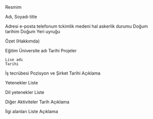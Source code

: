 

Resmim

Adı, Soyadı
title

Adresi
e-posta
telefonum
tckimlik
medeni hal
askerlik durumu
Doğum tarihim
Doğum Yeri
uyruğu

Özet (Hakkımda)

Eğitim
	Üniversite adı
	Tarihi
	Projeler

	Lise adı
	Tarihi

İş tecrübesi
	Pozisyon ve Şirket
	Tarihi
	Açıklama

Yetenekler
	Liste

Dil yetenekler
	Liste

Diğer Aktiviteler
	Tarih
	Açıklama

İlgi alanları
	Liste
	Açıklama
